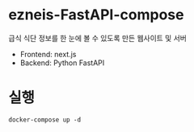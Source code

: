 # ezneis-FastAPI-compose
급식 식단 정보를 한 눈에 볼 수 있도록 만든 웹사이트 및 서버
 - Frontend: next.js
 - Backend: Python FastAPI

 # 실행
 ```shell
 docker-compose up -d
 ```
